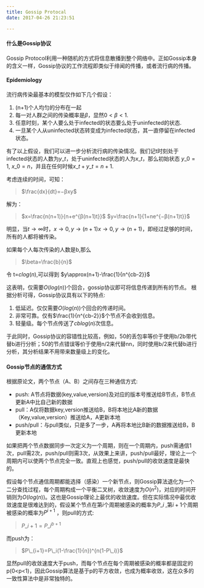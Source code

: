 ```yaml
---
title: Gossip Protocal
date: 2017-04-26 21:23:51

---
```

#### 什么是Gossip协议
Gossip Protocol利用一种随机的方式将信息散播到整个网络中。正如Gossip本身的含义一样，Gossip协议的工作流程即类似于绯闻的传播，或者流行病的传播。

#### Epidemiology
流行病传染最基本的模型仅作如下几个假设：

1. (n+1)个人均匀的分布在一起
2. 每一对人群之间的传染概率是$\beta$，显然$0<\beta<1$.
3. 任意时刻，某个人要么处于infected的状态要么处于uninfected的状态.
4. 一旦某个人从uninfected状态转变成为infected状态，其一直停留在infected状态。

有了以上假设，我们可以进一步分析流行病的传染情况。我们记t时刻处于infected状态的人数为$y\_t$，处于uninfected状态的人为$x\_t$，那么初始状态 $y\_0=1$, $x\_0=n$，并且在任何时候$x\_t+y\_t=n+1$.

考虑连续的时间，可知：

>$\frac{dx}{dt}=−βxy$

解为：

>$x=\frac{n(n+1)}{n+e^{β(n+1)t}}$
$y=\frac{n+1}{1+ne^{−β(n+1)t}}$

明显，当$t→∞$时，$x→0,y→(n+1)x→0,y→(n+1)$，即经过足够的时间，所有的人都将被传染。

如果每个人每次传染的人数是b,那么
>$\beta=\frac{b}{n}$

令 t=$clog(n)$,可以得到 $y\approx(n+1)-\frac{1}{n^{cb-2}}$

这表明，仅需要$O(log(n))$个回合，gossip协议即可将信息传递到所有的节点。 根据分析可得，Gossip协议具有以下的特点:

1. 低延迟。仅仅需要$O(log(n))$个回合的传递时间。
2. 非常可靠。仅有$\frac{1}{n^{cb-2}}$个节点不会收到信息。
3. 轻量级。每个节点传送了$cblog(n)$次信息。

于此同时，Gossip协议的容错性比较高，例如，50的丢包率等价于使用b/2b带代替b进行分析；50的节点错误等价于使用n/2来代替nn，同时使用b/2来代替b进行分析，其分析结果不用带来数量级上的变化。

#### Gossip节点的通信方式
根据原论文，两个节点（A、B）之间存在三种通信方式:

* push: A节点将数据(key,value,version)及对应的版本号推送给B节点，B节点更新A中比自己新的数据
* pull：A仅将数据key,version推送给B，B将本地比A新的数据（Key,value,version）推送给A，A更新本地
* push/pull：与pull类似，只是多了一步，A再将本地比B新的数据推送给B，B更新本地

如果把两个节点数据同步一次定义为一个周期，则在一个周期内，push需通信1次，pull需2次，push/pull则需3次，从效果上来讲，push/pull最好，理论上一个周期内可以使两个节点完全一致。直观上也感觉，push/pull的收敛速度是最快的。

假设每个节点通信周期都能选择（感染）一个新节点，则Gossip算法退化为一个二分查找过程，每个周期构成一个平衡二叉树，收敛速度为$O(n^2)$，对应的时间开销则为$O(log(n))$。这也是Gossip理论上最优的收敛速度。但在实际情况中最优收敛速度是很难达到的，假设某个节点在第$i$个周期被感染的概率为$P\_i$ ,第$i+1$个周期被感染的概率为$P^{i+1}$ ，则pull的方式:
>$P\_{i+1}=P\_i^{b+1}$

而push为：
>$P\_{i+1}=P\_i(1-\frac{1}{n})^{n(1-P\_i)}$

显然pull的收敛速度大于push，而每个节点在每个周期被感染的概率都是固定的p(0<p<1)，因此Gossip算法是基于p的平方收敛，也成为概率收敛，这在众多的一致性算法中是非常独特的。
<!-- more -->
